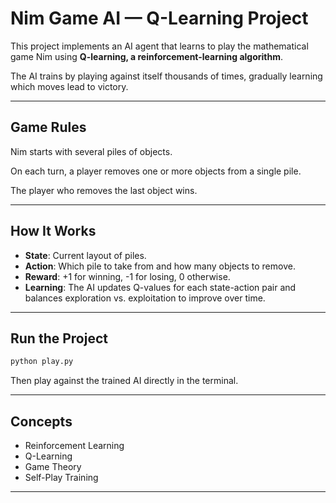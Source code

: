 #  Nim Game AI — Q-Learning Project

This project implements an AI agent that learns to play the mathematical game Nim using **Q-learning, a reinforcement-learning algorithm**.

The AI trains by playing against itself thousands of times, gradually learning which moves lead to victory.

---

##  Game Rules
Nim starts with several piles of objects.

On each turn, a player removes one or more objects from a single pile.

The player who removes the last object wins.

---

## How It Works
- **State**: Current layout of piles.
- **Action**: Which pile to take from and how many objects to remove.
- **Reward**: +1 for winning, -1 for losing, 0 otherwise.
- **Learning**: The AI updates Q-values for each state-action pair and balances exploration vs. exploitation to improve over time.

---

##  Run the Project
```bash
python play.py
```
Then play against the trained AI directly in the terminal.

---

##  Concepts
- Reinforcement Learning
- Q-Learning
- Game Theory
- Self-Play Training

---


